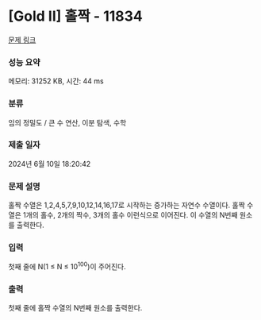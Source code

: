 # [Gold II] 홀짝 - 11834 

[문제 링크](https://www.acmicpc.net/problem/11834) 

### 성능 요약

메모리: 31252 KB, 시간: 44 ms

### 분류

임의 정밀도 / 큰 수 연산, 이분 탐색, 수학

### 제출 일자

2024년 6월 10일 18:20:42

### 문제 설명

<p>홀짝 수열은 1,2,4,5,7,9,10,12,14,16,17로 시작하는 증가하는 자연수 수열이다. 홀짝 수열은 1개의 홀수, 2개의 짝수, 3개의 홀수 이런식으로 이어진다. 이 수열의 N번째 원소를 출력한다.</p>

### 입력 

 <p>첫째 줄에 N(1 ≤ N ≤ 10<sup>100</sup>)이 주어진다.</p>

### 출력 

 <p>첫째 줄에 홀짝 수열의 N번째 원소를 출력한다.</p>

